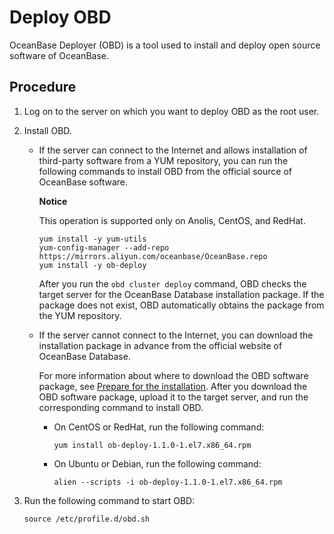 Deploy OBD 
===============================

OceanBase Deployer (OBD) is a tool used to install and deploy open source software of OceanBase. 

Procedure 
------------------------------

1. Log on to the server on which you want to deploy OBD as the root user.

   

2. Install OBD. 

   * If the server can connect to the Internet and allows installation of third-party software from a YUM repository, you can run the following commands to install OBD from the official source of OceanBase software. 

     **Notice**

     

     This operation is supported only on Anolis, CentOS, and RedHat.

     ```unknow
     yum install -y yum-utils
     yum-config-manager --add-repo https://mirrors.aliyun.com/oceanbase/OceanBase.repo
     yum install -y ob-deploy
     ```

     

     After you run the `obd cluster deploy` command, OBD checks the target server for the OceanBase Database installation package. If the package does not exist, OBD automatically obtains the package from the YUM repository.
     
   
   * If the server cannot connect to the Internet, you can download the installation package in advance from the official website of OceanBase Database. 

     For more information about where to download the OBD software package, see [Prepare for the installation](/en-US/2.deployment-guide/4.installation-preparation.md). After you download the OBD software package, upload it to the target server, and run the corresponding command to install OBD. 
     * On CentOS or RedHat, run the following command:

       ```unknow
       yum install ob-deploy-1.1.0-1.el7.x86_64.rpm
       ```

       
     
     * On Ubuntu or Debian, run the following command:

       ```unknow
       alien --scripts -i ob-deploy-1.1.0-1.el7.x86_64.rpm
       ```

       
     

     
   

   

3. Run the following command to start OBD: 

   ```unknow
   source /etc/profile.d/obd.sh
   ```

   



